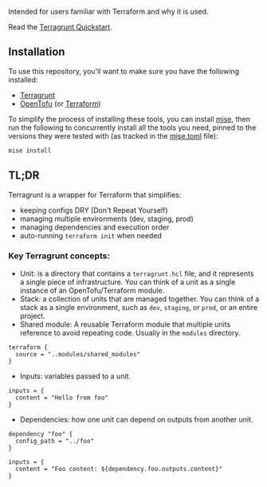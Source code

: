 Intended for users familiar with Terraform and why it is used.

Read the [Terragrunt Quickstart](https://terragrunt.gruntwork.io/docs/getting-started/quick-start/).

## Installation

To use this repository, you'll want to make sure you have the following installed:

- [Terragrunt](https://terragrunt.gruntwork.io/docs/getting-started/install/)
- [OpenTofu](https://opentofu.org/docs/intro/install/) (or [Terraform](https://developer.hashicorp.com/terraform/install))

To simplify the process of installing these tools, you can install [mise](https://mise.jdx.dev/), then run the following to concurrently install all the tools you need, pinned to the versions they were tested with (as tracked in the [mise.toml](./mise.toml) file):
```bash
mise install
```

## TL;DR
Terragrunt is a wrapper for Terraform that simplifies:
  - keeping configs DRY (Don't Repeat Yourself)
  - managing multiple environments (dev, staging, prod)
  - managing dependencies and execution order
  - auto-running `terraform init` when needed

### Key Terragrunt concepts:
  - Unit: is a directory that contains a `terragrunt.hcl` file, and it represents a single piece of infrastructure. You can think of a unit as a single instance of an OpenTofu/Terraform module.
  - Stack: a collection of units that are managed together. You can think of a stack as a single environment, such as `dev`, `staging`, or `prod`, or an entire project.
  - Shared module: A reusable Terraform module that multiple units reference to avoid repeating code. Usually in the `modules` directory.
  ```hcl
  terraform {
    source = "..modules/shared_modules"
  }
  ```
  - Inputs: variables passed to a unit.
  ```hcl
  inputs = {
    content = "Hello from foo"
  }
  ```
  - Dependencies: how one unit can depend on outputs from another unit.
  ```hcl
  dependency "foo" {
    config_path = "../foo"
  }
  
  inputs = {
    content = "Foo content: ${dependency.foo.outputs.content}"
  }
  ```
